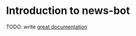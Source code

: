 # Introduction to news-bot

TODO: write [great documentation](http://jacobian.org/writing/what-to-write/)
